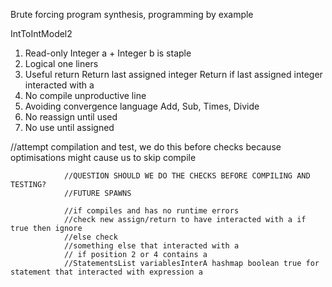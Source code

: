 Brute forcing program synthesis, programming by example

IntToIntModel2

1. Read-only Integer a + Integer b is staple
2. Logical one liners
3. Useful return
    Return last assigned integer
    Return if last assigned integer interacted with a
4. No compile unproductive line
5. Avoiding convergence language
    Add, Sub, Times, Divide
6. No reassign until used
7. No use until assigned


//attempt compilation and test, we do this before checks because optimisations might cause us to skip compile

                //QUESTION SHOULD WE DO THE CHECKS BEFORE COMPILING AND TESTING?
                //FUTURE SPAWNS

                //if compiles and has no runtime errors
                //check new assign/return to have interacted with a if true then ignore
                //else check 
                //something else that interacted with a
                // if position 2 or 4 contains a
                //StatementsList variablesInterA hashmap boolean true for statement that interacted with expression a